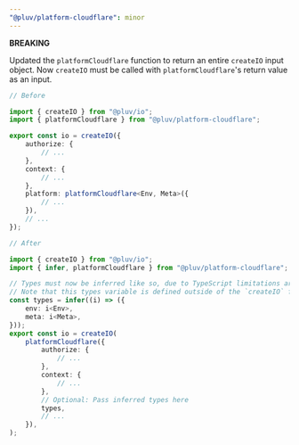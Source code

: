 ```yaml
---
"@pluv/platform-cloudflare": minor
---
```


**BREAKING**

Updated the `platformCloudflare` function to return an entire `createIO` input object. Now `createIO` must be called with `platformCloudflare`'s return value as an input.

```ts
// Before

import { createIO } from "@pluv/io";
import { platformCloudflare } from "@pluv/platform-cloudflare";

export const io = createIO({
    authorize: {
        // ...
    },
    context: {
        // ...
    },
    platform: platformCloudflare<Env, Meta>({
        // ...
    }),
    // ...
});

// After

import { createIO } from "@pluv/io";
import { infer, platformCloudflare } from "@pluv/platform-cloudflare";

// Types must now be inferred like so, due to TypeScript limitations around partial inferences
// Note that this types variable is defined outside of the `createIO` function
const types = infer((i) => ({
    env: i<Env>,
    meta: i<Meta>,
}));
export const io = createIO(
    platformCloudflare({
        authorize: {
            // ...
        },
        context: {
            // ...
        },
        // Optional: Pass inferred types here
        types,
        // ...
    }),
);

```
